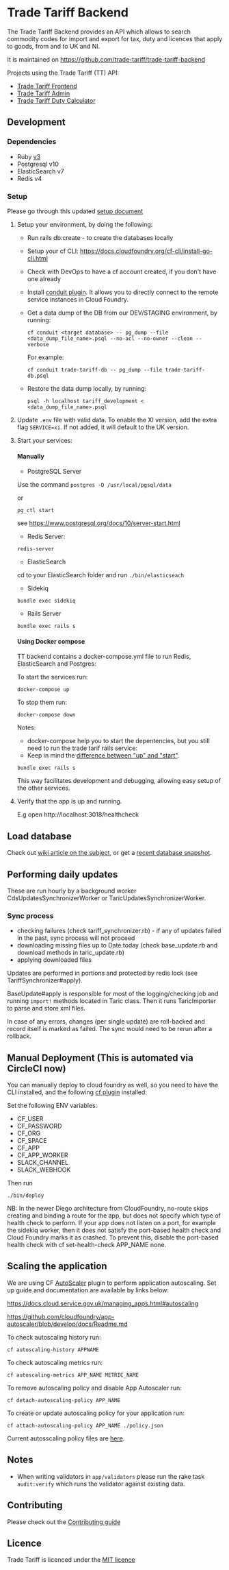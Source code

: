 # Trade Tariff Backend

The Trade Tariff Backend provides an API which allows to search commodity codes for import and export for tax, duty and licences that apply to goods, from and to UK and NI.

It is maintained on https://github.com/trade-tariff/trade-tariff-backend

Projects using the Trade Tariff (TT) API:

* [Trade Tariff Frontend](https://github.com/trade-tariff/trade-tariff-frontend)
* [Trade Tariff Admin](https://github.com/trade-tariff/trade-tariff-admin)
* [Trade Tariff Duty Calculator](https://github.com/trade-tariff/trade-tariff-duty-calculator)

## Development

### Dependencies

  - Ruby [v3](https://github.com/trade-tariff/trade-tariff-frontend/blob/main/.ruby-version#L1)
  - Postgresql v10
  - ElasticSearch v7
  - Redis v4

### Setup

Please go through this updated [setup document](https://github.com/trade-tariff/trade-tariff-backend/blob/main/SETUP.md)

1. Setup your environment, by doing the following:

    - Run rails db:create - to create the databases locally

    - Setup your cf CLI: https://docs.cloudfoundry.org/cf-cli/install-go-cli.html

    - Check with DevOps to have a cf account created, if you don't have one already

    - Install [conduit plugin](https://plugins.cloudfoundry.org/#conduit). It allows you to directly connect to the remote service instances in Cloud Foundry.

    - Get a data dump of the DB from our DEV/STAGING environment, by running:

       ```
       cf conduit <target database> -- pg_dump --file <data_dump_file_name>.psql --no-acl --no-owner --clean --verbose
       ```

       For example:

       ```
       cf conduit trade-tariff-db -- pg_dump --file trade-tariff-db.psql
       ```

    - Restore the data dump locally, by running:

       ```
       psql -h localhost tariff_development < <data_dump_file_name>.psql
       ```

2. Update `.env` file with valid data. To enable the XI version, add the extra flag `SERVICE=xi`. If not added, it will default to the UK version.

3. Start your services:

    #### Manually

    - PostgreSQL Server

    Use the command
    `postgres -D /usr/local/pgsql/data`

    or

    `pg_ctl start`

    see https://www.postgresql.org/docs/10/server-start.html

    - Redis Server:

    `redis-server`

    - ElasticSearch

    cd to your ElasticSearch folder and run `./bin/elasticseach`

    - Sidekiq

    `bundle exec sidekiq`

    - Rails Server

    `bundle exec rails s`

    #### Using Docker compose

    TT backend contains a docker-compose.yml file to run Redis, ElasticSearch and Postgres:

    To start the services run:

    ```
    docker-compose up
    ```

    To stop them run:

    `docker-compose down`

    Notes:
    - docker-compose help you to start the depentencies, but you still need to run the trade tarif rails service:
    - Keep in mind the [difference between "up" and "start"](https://docs.docker.com/compose/faq/#whats-the-difference-between-up-run-and-start).


    ```
    bundle exec rails s
    ```

    This way facilitates development and debugging, allowing easy setup of the other services.


4. Verify that the app is up and running.

    E.g open http://localhost:3018/healthcheck


## Load database

Check out [wiki article on the subject](https://github.com/trade-tariff/trade-tariff-backend/wiki/System-rebuild-procedure), or get a [recent database snapshot](mailto:trade-tariff-support@enginegroup.com).


## Performing daily updates

These are run hourly by a background worker CdsUpdatesSynchronizerWorker or TaricUpdatesSynchronizerWorker.


### Sync process

- checking failures (check tariff_synchronizer.rb) - if any of updates failed in the past, sync process will not proceed
- downloading missing files up to Date.today (check base_update.rb and download methods in taric_update.rb)
- applying downloaded files

Updates are performed in portions and protected by redis lock (see TariffSynchronizer#apply).

BaseUpdate#apply is responsible for most of the logging/checking job and running
`import!` methods located in Taric class. Then it runs TaricImporter
to parse and store xml files.

In case of any errors, changes (per single update) are roll-backed and record itself is marked as failed. The sync would need to be rerun after a rollback.


## Manual Deployment (This is automated via CircleCI now)

You can manually deploy to cloud foundry as well, so you need to have the CLI installed, and the following [cf plugin](https://github.com/bluemixgaragelondon/cf-blue-green-deploy) installed:

Set the following ENV variables:
* CF_USER
* CF_PASSWORD
* CF_ORG
* CF_SPACE
* CF_APP
* CF_APP_WORKER
* SLACK_CHANNEL
* SLACK_WEBHOOK

Then run

    ./bin/deploy

NB: In the newer Diego architecture from CloudFoundry, no-route skips creating and binding a route for the app, but does not specify which type of health check to perform. If your app does not listen on a port, for example the sidekiq worker, then it does not satisfy the port-based health check and Cloud Foundry marks it as crashed. To prevent this, disable the port-based health check with cf set-health-check APP_NAME none.


## Scaling the application

We are using CF [AutoScaler](https://github.com/cloudfoundry/app-autoscaler) plugin to perform application autoscaling. Set up guide and documentation are available by links below:

https://docs.cloud.service.gov.uk/managing_apps.html#autoscaling

https://github.com/cloudfoundry/app-autoscaler/blob/develop/docs/Readme.md


To check autoscaling history run:

    cf autoscaling-history APPNAME

To check autoscaling metrics run:

    cf autoscaling-metrics APP_NAME METRIC_NAME

To remove autoscaling policy and disable App Autoscaler run:

    cf detach-autoscaling-policy APP_NAME

To create or update autoscaling policy for your application run:

    cf attach-autoscaling-policy APP_NAME ./policy.json


Current autosscaling policy files are [here](https://github.com/trade-tariff/trade-tariff-backend/blob/main/config/autoscale).


## Notes

* When writing validators in `app/validators` please run the rake task
`audit:verify` which runs the validator against existing data.


## Contributing

Please check out the [Contributing guide](https://github.com/trade-tariff/trade-tariff-backend/blob/main/CONTRIBUTING.md)


## Licence

Trade Tariff is licenced under the [MIT licence](https://github.com/trade-tariff/trade-tariff-backend/blob/main/LICENCE.txt)
